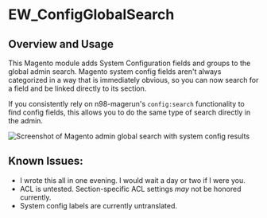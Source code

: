 # EW_ConfigGlobalSearch

## Overview and Usage

This Magento module adds System Configuration fields and groups to the global admin search.
Magento system config fields aren't always categorized in a way that is immediately obvious, so you can now
search for a field and be linked directly to its section.

If you consistently rely on n98-magerun's `config:search` functionality to find config fields, this allows you 
to do the same type of search directly in the admin.

![Screenshot of Magento admin global search with system config results](https://ericwie.se/assets/img/work/magento-configglobalsearch-v2.png)


## Known Issues:

- I wrote this all in one evening. I would wait a day or two if I were you.
- ACL is untested. Section-specific ACL settings *may* not be honored currently.
- System config labels are currently untranslated.
